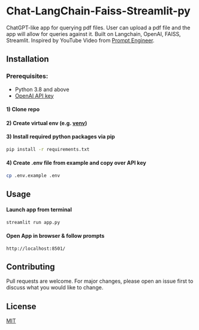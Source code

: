 # Chat-LangChain-Faiss-Streamlit-py

ChatGPT-like app for querying pdf files.  User can upload a pdf file and the app will allow for queries against it.  Built on Langchain, OpenAI, FAISS, Streamlit. 
Inspired by YouTube Video from [Prompt Engineer](https://youtube.com/@engineerprompt).

## Installation
### Prerequisites:
- Python 3.8 and above
- [OpenAI API key](https://platform.openai.com/account/api-keys)

#### 1) Clone repo

#### 2) Create virtual env (e.g. [venv](https://docs.python.org/3/library/venv.html))

#### 3) Install required python packages via pip
```bash
pip install -r requirements.txt
```
#### 4) Create .env file from example and copy over API key
```bash
cp .env.example .env
```
## Usage
#### Launch app from terminal
```bash
streamlit run app.py
```
#### Open App in browser & follow prompts
```url
http://localhost:8501/
``` 
####

## Contributing

Pull requests are welcome. For major changes, please open an issue first
to discuss what you would like to change.

## License

[MIT](https://choosealicense.com/licenses/mit/)
